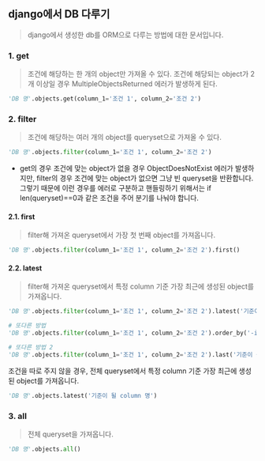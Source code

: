 ## django에서 DB 다루기

> django에서 생성한 db를 ORM으로 다루는 방법에 대한 문서입니다. 

### 1. get

> 조건에 해당하는 한 개의 object만 가져올 수 있다. 조건에 해당되는 object가 2개 이상일 경우 MultipleObjectsReturned 에러가 발생하게 된다. 

```python
'DB 명'.objects.get(column_1='조건 1', column_2='조건 2')
```



### 2. filter

> 조건에 해당하는 여러 개의 object를 queryset으로 가져올 수 있다. 

```python
'DB 명'.objects.filter(column_1='조건 1', column_2='조건 2')
```

- get의 경우 조건에 맞는 object가 없을 경우 ObjectDoesNotExist 에러가 발생하지만, filter의 경우 조건에 맞는 object가 없으면 그냥 빈 queryset을 반환합니다. 그렇기 때문에 이런 경우를 에러로 구분하고 핸들링하기 위해서는 if len(queryset)==0과 같은 조건을 주어 분기를 나눠야 합니다.

#### 2.1. first

> filter해 가져온 queryset에서 가장 첫 번째 object를 가져옵니다.

```python
'DB 명'.objects.filter(column_1='조건 1', column_2='조건 2').first()
```



#### 2.2. latest

> filter해 가져온 queryset에서 특정 column 기준 가장 최근에 생성된 object를 가져옵니다.

```python
'DB 명'.objects.filter(column_1='조건 1', column_2='조건 2').latest('기준이 될 column 명')

# 또다른 방법
'DB 명'.objects.filter(column_1='조건 1', column_2='조건 2').order_by('-id')[0]

# 또다른 방법 2
'DB 명'.objects.filter(column_1='조건 1', column_2='조건 2').last('기준이 될 column 명')
```

조건을 따로 주지 않을 경우, 전체 queryset에서 특정 column 기준 가장 최근에 생성된 object를 가져옵니다. 

```python
'DB 명'.objects.latest('기준이 될 column 명')
```



### 3. all

> 전체 queryset을 가져옵니다. 

```python
'DB 명'.objects.all()
```

